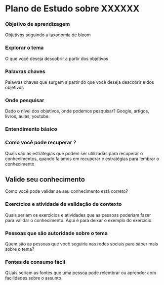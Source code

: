 # Plano de Estudo sobre XXXXXX

### Objetivo de aprendizagem
Objetivos seguindo a taxonomia de bloom
### Explorar o tema
O que você deseja descobrir a partir dos objetivos
### Palavras chaves
Palavras chaves que surgem a partir do que você deseja descobrir e dos objetivos
### Onde pesquisar
Dado o nível dos objetivos, onde podemos pesquisar? Google, artigos, livros, aulas, youtube. 

### Entendimento básico

### Como você pode recuperar ?
Quais são as estrátegias que podem ser utilizadas para recuperar o conhecimentos, quando falamos em recuperar é estratégias para lembrar o conhecimento

## Valide seu conhecimento
Como você pode validar se seu conhecimento está correto? 

### Exercícios e atividade de validação de contexto
Quais seriam os exercicios e atividades que as pessoas poderiam fazer para validar o conhecimento. 
Aqui é para deixar o exemplo do exercício. 

### Pessoas que são autoridade sobre o tema
Quem são as pessoas que você seguiria nas redes sociais para saber mais sobre o tema?


### Fontes de consumo fácil
QUais seriam as fontes que uma pessoa pode relembrar ou aprender com facilidades sobre o assunto

